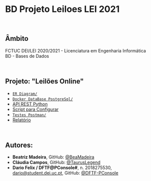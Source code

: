 # BD Projeto Leiloes LEI 2021

<br />

## Âmbito
FCTUC DEI/LEI 2020/2021 - Licenciatura em Engenharia Informática	<br />
BD - Bases de Dados <br />


<br />

## Projeto: "Leilões Online" 
- [`ER Diagram/`](ER%20Diagram/)
- [`Docker DataBase PostgreSql/`](Codigo-API-e-DB/postgresql/)
- [API REST Python](Codigo-API-e-DB/python/app/leiloes-api.py)
- [Script para Configurar](Codigo-API-e-DB/docker-compose-python-psql.sh)
- [`Testes Postman/`](Codigo-API-e-DB/testes_postman/)
- [Relatório](Meta%202/BD_report.docx_2.pdf)


<br />

## Autores:
* **Beatriz Madeira**, GitHub: [@BeaMadeira](https://github.com/BeaMadeira)
* **Cláudia Campos**, GitHub: [@TaurusLegend](https://github.com/TaurusLegend)
* **Dario Felix / DFTF@PConsole#**, n. 2018275530, dario@student.dei.uc.pt, GitHub: [@DFTF-PConsole](https://github.com/DFTF-PConsole)
